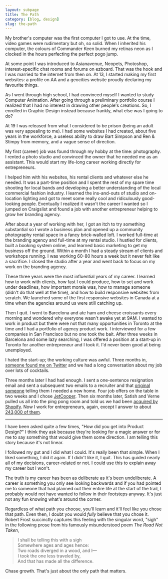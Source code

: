 ```yaml
---
layout: subpage
title: The Path
category: [blog, design]
slug: the-path
---
```

My brother's computer was the first computer I got to use. At the time, video games were rudimentary but oh, so solid. When I inherited his computer, the colours of Commander Keen burned my retinas neon as I clocked in the hours perfecting the perfect pogo jump. 

At some point I was introduced to Asianavenue, Neopets, Photoshop, interest-specific chat rooms and forums on ezboard. That was the hook and I was married to the internet from then on. At 13, I started making my first websites: a profile on AA and a geocities website proudly declaring my favourite things.

As I went through high school, I had convinced myself I wanted to study Computer Animation. After going through a preliminary portfolio course I realized that I had no interest in drawing other people's creations. So, I enrolled in Graphic Design instead because frankly, what else was I going to do?

At 19 I was released from what I considered to be prison (being an adult was very appealing to me). I had some websites I had created, about five years in the workforce, a useless ability to draw Bart Simpson and Ren & Stimpy from memory, and a vague sense of direction. 

My first (career) job was found through my hobby at the time: photography. I rented a photo studio and convinced the owner that he needed me as an assistant. This would start my life-long career working directly for entrepreneurs.

I helped him with his websites, his rental clients and whatever else he needed. It was a part-time position and I spent the rest of my spare time shooting for local bands and developing a better understanding of the local commercial fashion industry. I learned the ins-and-outs of studio and on-location lighting and got to meet some really cool and ridiculously good-looking people. Eventually I realized it wasn't the career I wanted so I jumped on Craigslist and found a job with another entrepreneur helping to grow her branding agency. 

After about a year of working with her, I got an itch to try something substantial so I wrote a business plan and opened up a community photography rental space in a fancy brick-walled loft. I worked full-time at the branding agency and full-time at my rental studio. I hustled for clients, built a booking system online, and learned basic marketing to get my business off the ground. Within a month I had a steady stream of clients and workshops running. I was working 60-80 hours a week but it never felt like a sacrifice. I closed the studio after a year and went back to focus on my work on the branding agency.

These three years were the most influential years of my career. I learned how to work with clients, how fast I could produce, how to set and work under deadlines, how important morale was, how to manage someone (didn't do that well at the time), and how to build responsive websites from scratch. We launched some of the first responsive websites in Canada at a time when the agencies around us were still catching up.

Then I quit. I went to Barcelona and ate ham and cheese croissants every morning and wondered why everyone wasn't awake yet at 9AM. I wanted to work in product but there were not that many opportunities in Toronto at the time and I had a portfolio of agency product work. I interviewed for a few companies in San Francisco but no one took the bait. After three weeks in Barcelona and some lazy searching, I was offered a position at a start-up in Toronto for another entrepreneur and I took it. I'd never been good at being unemployed.

I hated the start-up; the working culture was awful. Three months in, <a href="https://twitter.com/verneho">someone found me on Twitter</a> and we had a long conversation about my job over lots of cocktails.

Three months later I had had enough. I sent a one-sentence resignation email and sent a subsequent two emails to a recruiter and that <a href="https://twitter.com/verneho">original someone</a> telling them I needed a new home. Four job offers on the table in two weeks and I chose <a href="http://twitter.com/jetcooper">JetCooper</a>. Then six months later, Satish and Verne pulled us all into the ping pong room and told us we had been <a href="http://jetcooper.com">acquired by Shopify</a>. Now I work for entrepreneurs, again, except I answer to about <a href="https://press.shopify.com/">243,000 of them</a>.

<hr class="small">

I have been asked quite a few times, "How did you get into Product Design?" I think they ask because they're looking for a magic answer or for me to say something that would give them some direction. I am telling this story because it's not linear.

I followed my gut and I did what I could. It's really been that simple. When I liked something, I did it again. If I didn't like it, I quit. This has guided nearly all of my decisions, career-related or not. I could use this to explain away my career but I won't.

The truth is my career has been as deliberate as it's been undeliberate. A career is something you only see looking backwards and if you had pointed me to someone that had planned out their entire life at the start of the trail, I probably would not have wanted to follow in their footsteps anyway. It's just not any fun knowing what's around the corner.

Regardless of what path you choose, you'll learn and it'll feel like you chose that path. Even then, I doubt you would *fully* believe that you chose it. Robert Frost succinctly captures this feeling with the singular word, "sigh" in the following prose from his famously misunderstood poem *The Road Not Taken*,

<blockquote class="large">
	<p>I shall be telling this with a sigh
	<br>Somewhere ages and ages hence:
	<br>Two roads diverged in a wood, and I—
	<br>I took the one less traveled by,
	<br>And that has made all the difference.</p>
</blockquote>

Chase growth. That's just about the only path that matters.
